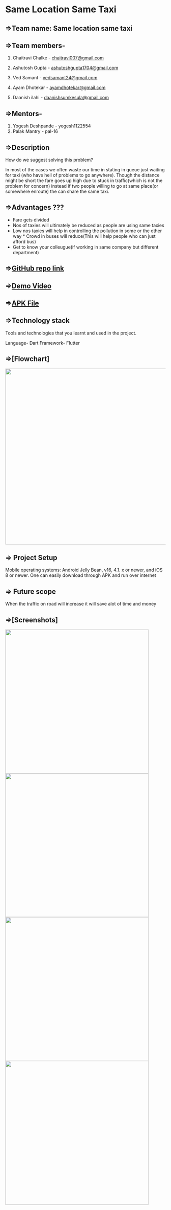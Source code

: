 # Same Location Same Taxi

## **=>Team name: Same location same taxi**

## **=>Team members-**

1. Chaitravi Chalke - chaitravi007@gmail.com

2. Ashutosh Gupta - ashutoshgupta1704@gmail.com

3. Ved Samant - vedsamant24@gmail.com

4. Ayam Dhotekar - ayamdhotekar@gmail.com

5. Daanish ilahi - daanishsumkesula@gmail.com

## **=>Mentors-**

1. Yogesh Deshpande - yogesh1122554
2. Palak Mantry - pal-16


## **=>Description**

How do we suggest solving this problem?

In most of the cases we often waste our time in stating in queue just waiting for taxi (who have hell of problems to go anywhere). Though the distance might be short the fare goes up high due to stuck in traffic(which is not the problem for concern) instead if two people willing to go at same place(or somewhere enroute) the can share the same taxi.


## **=>Advantages ???**

* Fare gets divided
* Nos of taxies will ultimately be reduced as people are using same taxies 
* Low nos taxies will help in controlling the pollution in some or the other way * Crowd in buses will reduce(This will help people who can just afford bus) 
* Get to know your colleugue(if working in same company but different department)


## **=>[GitHub repo link](https://github.com/ashu-pixel/Same-location-same-cab)**

## **=>[Demo Video](https://drive.google.com/drive/folders/1gskYiCOjORkOESwn4YyHuAym87MjfFKz?usp=sharing)**
## **=>[APK File](https://drive.google.com/file/d/1ui-Fai41RLQeoxrtrnWaRNEa5IpR4Hsx/view?usp=sharing)**

## **=>Technology stack**
Tools and technologies that you learnt and used in the project.

Language- Dart
Framework- Flutter
## **=>[Flowchart]**
<img src="https://github.com/ashu-pixel/Same-location-same-cab/blob/master/FLOWCHART.jpeg" height = 550/>


## **=> Project Setup**
Mobile operating systems: Android Jelly Bean, v16, 4.1. x or newer, and iOS 8 or newer.
One can easily download through APK and run over internet

## **=> Future scope**
When the traffic on road will increase it will save alot of time and money 


## **=>[Screenshots]**
<img src="https://github.com/ashu-pixel/Same-location-same-cab/blob/master/Additional%20features.jpg" height = 450/>
<img src="https://github.com/ashu-pixel/Same-location-same-cab/blob/master/Connect%20To%20User.jpg" height = 450/>
<img src="https://github.com/ashu-pixel/Same-location-same-cab/blob/master/Login%20Screen.jpg" height = 450/>
<img src="https://github.com/ashu-pixel/Same-location-same-cab/blob/master/Taxi%20Rates(Mumbai).jpg" height = 450/>





